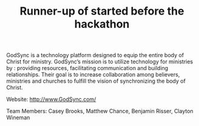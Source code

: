 ﻿---
title: Runner-up of started before the hackathon
intro: GodSync
---
GodSync is a technology platform designed to equip the entire body of Christ for ministry. GodSync’s mission is to utilize technology for ministries by : providing resources, facilitating communication and building relationships.  Their goal is to increase collaboration among believers, ministries and churches to fulfill the vision of synchronizing the body of Christ. 

Website: http://www.GodSync.com/

Team Members: Casey Brooks, Matthew Chance, Benjamin Risser, Clayton Wineman


